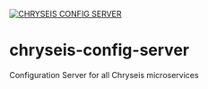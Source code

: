 [![CHRYSEIS CONFIG SERVER](https://circleci.com/gh/chryseis-financial/chryseis-config-server.svg?style=svg)](https://app.circleci.com/pipelines/github/chryseis-financial/chryseis-config-server)
# chryseis-config-server
Configuration Server for all  Chryseis microservices
